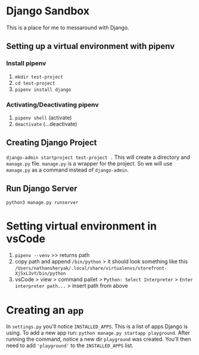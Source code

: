 # Django Sandbox

This is a place for me to messaround with Django.

## Setting up a virtual environment with **pipenv**

### Install pipenv

1. `mkdir test-project`
1. `cd test-project`
1. `pipenv install django`

### Activating/Deactivating pipenv

1. `pipenv shell` (activate)
1. `deactivate` (...deactivate)

## Creating Django Project

`django-admin startproject test-project .`
This will create a directory and `manage.py` file. `manage.py` is a wrapper for the project. So we will use `manage.py` as a command instead of `django-admin`.

## Run Django Server

`python3 manage.py runserver`

# Setting virtual environment in vsCode

1. `pipenv --venv` >> returns path
1. copy path and append `/bin/python` > it should look something like this `/Users/nathansheryak/.local/share/virtualenvs/storefront-XjSxL3vY/bin/python`
1. vsCode > view > command pallet > `Python: Select Interpreter` > `Enter interpreter path...` > insert path from above

# Creating an `app`

In `settings.py` you'll notice `INSTALLED_APPS`. This is a list of apps Django is using. To add a new app run: `python manage.py startapp playground`. After running the command, notice a new dir `playground` was created. You'll then need to add `'playground'` to the `INSTALLED_APPS` list.
